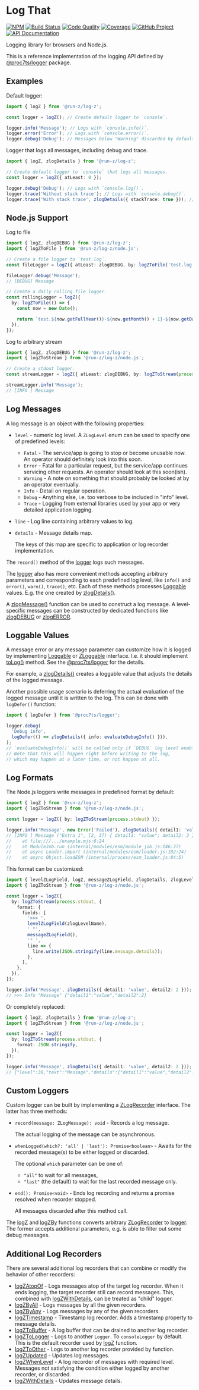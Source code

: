 # Log That

[![NPM][npm-image]][npm-url]
[![Build Status][build-status-img]][build-status-link]
[![Code Quality][quality-img]][quality-link]
[![Coverage][coverage-img]][coverage-link]
[![GitHub Project][github-image]][github-url]
[![API Documentation][api-docs-image]][api documentation]

Logging library for browsers and Node.js.

This is a reference implementation of the logging API defined by [@proc7ts/logger] package.

[npm-image]: https://img.shields.io/npm/v/@run-z/log-z.svg?logo=npm
[npm-url]: https://www.npmjs.com/package/@run-z/log-z
[build-status-img]: https://github.com/run-z/log-z/workflows/Build/badge.svg
[build-status-link]: https://github.com/run-z/log-z/actions?query=workflow:Build
[quality-img]: https://app.codacy.com/project/badge/Grade/17c8d581b0254f379875ec1355dcdce4
[quality-link]: https://www.codacy.com/gh/run-z/log-z/dashboard?utm_source=github.com&utm_medium=referral&utm_content=run-z/log-z&utm_campaign=Badge_Grade
[coverage-img]: https://app.codacy.com/project/badge/Coverage/17c8d581b0254f379875ec1355dcdce4
[coverage-link]: https://www.codacy.com/gh/run-z/log-z/dashboard?utm_source=github.com&utm_medium=referral&utm_content=run-z/log-z&utm_campaign=Badge_Coverage
[github-image]: https://img.shields.io/static/v1?logo=github&label=GitHub&message=project&color=informational
[github-url]: https://github.com/run-z/log-z
[api-docs-image]: https://img.shields.io/static/v1?logo=typescript&label=API&message=docs&color=informational
[api documentation]: https://run-z.github.io/log-z/
[@proc7ts/logger]: https://www.npmjs.com/package/@proc7ts/logger

## Examples

Default logger:

```typescript
import { logZ } from '@run-z/log-z';

const logger = logZ(); // Create default logger to `console`.

logger.info('Message'); // Logs with `console.info()`.
logger.error('Error'); // Logs with `console.error()`.
logger.debug('Debug'); // Messages below "Warning" discarded by default.
```

Logger that logs all messages, including debug and trace.

```typescript
import { logZ, zlogDetails } from '@run-z/log-z';

// Create default logger to `console` that logs all messages.
const logger = logZ({ atLeast: 0 });

logger.debug('Debug'); // Logs with `console.log()`.
logger.trace('Without stack trace'); // Logs with `console.debug()`.
logger.trace('With stack trace', zlogDetails({ stackTrace: true })); // Logs with `console.trace()`.
```

## Node.js Support

Log to file

```typescript
import { logZ, zlogDEBUG } from '@run-z/log-z';
import { logZToFile } from '@run-z/log-z/node.js';

// Create a file logger to `test.log`.
const fileLogger = logZ({ atLeast: zlogDEBUG, by: logZToFile('test.log') });

fileLogger.debug('Message');
// [DEBUG] Message

// Create a daily rolling file logger.
const rollingLogger = logZ({
  by: logZToFile(() => {
    const now = new Date();

    return `test.${now.getFullYear()}-${now.getMonth() + 1}-${now.getDate()}.log`;
  }),
});
```

Log to arbitrary stream

```typescript
import { logZ, zlogDEBUG } from '@run-z/log-z';
import { logZToStream } from '@run-z/log-z/node.js';

// Create a stdout logger.
const streamLogger = logZ({ atLeast: zlogDEBUG, by: logZToStream(process.stdout) });

streamLogger.info('Message');
// [INFO ] Message
```

## Log Messages

A log message is an object with the following properties:

- `level` - numeric log level. A `ZLogLevel` enum can be used to specify one of predefined levels:

  - `Fatal` - The service/app is going to stop or become unusable now.
    An operator should definitely look into this soon.
  - `Error` - Fatal for a particular request, but the service/app continues servicing other requests.
    An operator should look at this soon(ish).
  - `Warning` - A note on something that should probably be looked at by an operator eventually.
  - `Info` - Detail on regular operation.
  - `Debug` - Anything else, i.e. too verbose to be included in "info" level.
  - `Trace` - Logging from external libraries used by your app or very detailed application logging.

- `line` - Log line containing arbitrary values to log.

- `details` - Message details map.

  The keys of this map are specific to application or log recorder implementation.

The `record()` method of the [logger] logs such messages.

The [logger] also has more convenient methods accepting arbitrary parameters and corresponding to each predefined log
level, like `info()` and `error()`, `warn()`, `trace()`, etc. Each of these methods processes [Loggable] values. E.g.
the one created by [zlogDetails()].

A [zlogMessage()] function can be used to construct a log message. A level-specific messages can be constructed by
dedicated functions like [zlogDEBUG] or [zlogERROR].

[logger]: https://run-z.github.io/log-z/interfaces/_run_z_log_z.ZLogger.html
[Loggable]: https://run-z.github.io/log-z/interfaces/_run_z_log_z.ZLoggable.html
[zlogDetails()]: https://run-z.github.io/log-z/functions/_run_z_log_z.zlogDetails-2.html
[zlogMessage()]: https://run-z.github.io/log-z/functions/_run_z_log_z.zlogMessage-1.html
[zlogDEBUG]: https://run-z.github.io/log-z/functions/_run_z_log_z.zlogDEBUG.html
[zlogERROR]: https://run-z.github.io/log-z/functions/_run_z_log_z.zlogERROR.html

## Loggable Values

A message error or any message parameter can customize how it is logged by implementing [Loggable] or [ZLoggable]
interface. I.e. it should implement [toLog()] method. See the [@proc7ts/logger] for the details.

For example, a [zlogDetails()] creates a loggable value that adjusts the details of the logged message.

Another possible usage scenario is deferring the actual evaluation of the logged message until it is written to the log.
This can be done with `logDefer()` function:

```typescript
import { logDefer } from '@proc7ts/logger';

logger.debug(
  'Debug info',
  logDefer(() => zlogDetails({ info: evaluateDebugInfo() })),
);
// `evaluateDebugInfo()` will be called only if `DEBUG` log level enabled.
// Note that this will happen right before writing to the log,
// which may happen at a later time, or not happen at all.
```

[ZLoggable]: https://run-z.github.io/log-z/interfaces/_run_z_log_z.ZLoggable.html
[toLog()]: https://run-z.github.io/log-z/interfaces/_run_z_log_z.ZLoggable.html#toLog

## Log Formats

The Node.js loggers write messages in predefined format by default:

```typescript
import { logZ } from '@run-z/log-z';
import { logZToStream } from '@run-z/log-z/node.js';

const logger = logZ({ by: logZToStream(process.stdout) });

logger.info('Message', new Error('Failed'), zlogDetails({ detail1: 'value', detail2: 2 }), 'Extra 1', [2, 3]);
// [INFO ] Message ("Extra 1", [2, 3]) { detail1: "value"; detail2: 2 } Error: Failed
//    at file:///.../example.mjs:6:24
//    at ModuleJob.run (internal/modules/esm/module_job.js:146:37)
//    at async Loader.import (internal/modules/esm/loader.js:182:24)
//    at async Object.loadESM (internal/process/esm_loader.js:84:5)
```

This format can be customized:

```typescript
import { levelZLogField, logZ, messageZLogField, zlogDetails, zlogLevelName } from '@run-z/log-z';
import { logZToStream } from '@run-z/log-z/node.js';

const logger = logZ({
  by: logZToStream(process.stdout, {
    format: {
      fields: [
        '>>> ',
        levelZLogField(zlogLevelName),
        ' "',
        messageZLogField(),
        '" ',
        line => {
          line.write(JSON.stringify(line.message.details));
        },
      ],
    },
  }),
});

logger.info('Message', zlogDetails({ detail1: 'value', detail2: 2 }));
// >>> Info "Message" {"detail1":"value","detail2":2}
```

Or completely replaced:

```typescript
import { logZ, zlogDetails } from '@run-z/log-z';
import { logZToStream } from '@run-z/log-z/node.js';

const logger = logZ({
  by: logZToStream(process.stdout, {
    format: JSON.stringify,
  }),
});

logger.info('Message', zlogDetails({ detail1: 'value', detail2: 2 }));
// {"level":30,"text":"Message","details":{"detail1":"value","detail2":2},"extra":[]}
```

## Custom Loggers

Custom logger can be built by implementing a [ZLogRecorder] interface. The latter has three methods:

- `record(message: ZLogMessage): void` - Records a log message.

  The actual logging of the message can be asynchronous.

- `whenLogged(which?: 'all' | 'last'): Promise<boolean>` - Awaits for the recorded message(s) to be either logged or
  discarded.

  The optional `which` parameter can be one of:

  - `"all"` to wait for all messages,
  - `"last"` (the default) to wait for the last recorded message only.

- `end(): Promise<void>` - Ends log recording and returns a promise resolved when recorder stopped.

  All messages discarded after this method call.

The [logZ] and [logZBy] functions converts arbitrary [ZLogRecorder] to [logger]. The former accepts additional
parameters, e.g. is able to filter out some debug messages.

[logZ]: https://run-z.github.io/log-z/functions/_run_z_log_z.logZ.html
[logZBy]: https://run-z.github.io/log-z/functions/_run_z_log_z.logZBy.html
[ZLogRecorder]: https://run-z.github.io/log-z/interfaces/_run_z_log_z.ZLogRecorder.html

## Additional Log Recorders

There are several additional log recorders that can combine or modify the behavior of other recorders:

- [logZAtopOf] - Logs messages atop of the target log recorder.
  When it ends logging, the target recorder still can record messages.
  This, combined with [logZWithDetails], can be treated as "child" logger.
- [logZByAll] - Logs messages by all the given recorders.
- [logZByAny] - Logs messages by any of the given recorders.
- [logZTimestamp] - Timestamp log recorder.
  Adds a timestamp property to message details.
- [logZToBuffer] - A log buffer that can be drained to another log recorder.
- [logZToLogger] - Logs to another `Logger`. To `consoleLogger` by default. This is the default recorder used by [logZ]
  function.
- [logZToOther] - Logs to another log recorder provided by function.
- [logZUpdated] - Updates log messages.
- [logZWhenLevel] - A log recorder of messages with required level.
  Messages not satisfying the condition either logged by another recorder, or discarded.
- [logZWithDetails] - Updates message details.

[logZAtopOf]: https://run-z.github.io/log-z/functions/_run_z_log_z.logZAtopOf.html
[logZByAll]: https://run-z.github.io/log-z/functions/_run_z_log_z.logZByAll.html
[logZByAny]: https://run-z.github.io/log-z/functions/_run_z_log_z.logZByAny.html
[logZTimestamp]: https://run-z.github.io/log-z/functions/_run_z_log_z.logZTimestamp.html
[logZToBuffer]: https://run-z.github.io/log-z/functions/_run_z_log_z.logZToBuffer.html
[logZToLogger]: https://run-z.github.io/log-z/functions/_run_z_log_z.logZToLogger.html
[logZToOther]: https://run-z.github.io/log-z/functions/_run_z_log_z.logZToOther.html
[logZUpdated]: https://run-z.github.io/log-z/functions/_run_z_log_z.logZUpdated.html
[logZWhenLevel]: https://run-z.github.io/log-z/functions/_run_z_log_z.logZWhenLevel.html
[logZWithDetails]: https://run-z.github.io/log-z/functions/_run_z_log_z.logZWithDetails.html
